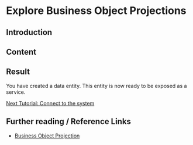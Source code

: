 # Explore Business Object Projections

## Introduction 


## Content

## Result

You have created a data entity. This entity is now ready to be exposed as a service.

[Next Tutorial: Connect to the system](./adt.md)

## Further reading / Reference Links

- [Business Object Projection](https://help.sap.com/docs/abap-cloud/abap-rap/business-object-projection)